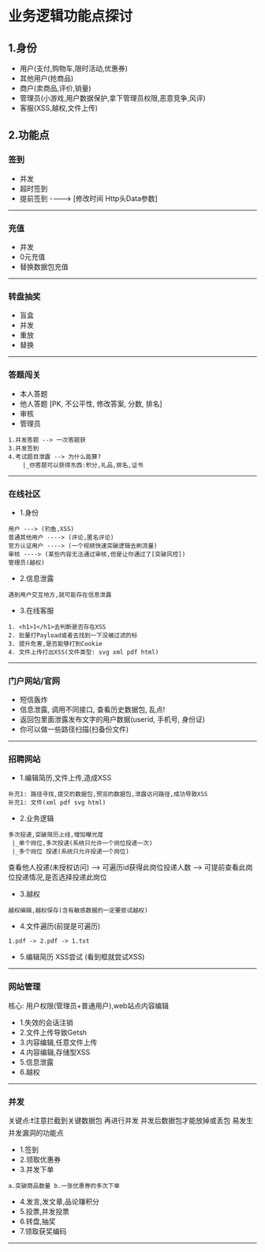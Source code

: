 # 业务逻辑功能点探讨

## 1.身份
- 用户(支付,购物车,限时活动,优惠券)
- 其他用户(抢商品)
- 商户(卖商品,评价,销量)
- 管理员(小游戏,用户数据保护,拿下管理员权限,恶意竞争,风评)
- 客服(XSS,越权,文件上传)

## 2.功能点
### 签到
- 并发 
- 超时签到
- 提前签到 ----> [修改时间 Http头Data参数]
---------------------------------------------
### 充值
- 并发
- 0元充值
- 替换数据包充值
---------------------------------------------
### 转盘抽奖
- 盲盒
- 并发
- 重放
- 替换
---------------------------------------------
### 答题闯关
- 本人答题
- 他人答题 [PK, 不公平性, 修改答案, 分数, 排名]
- 审核
- 管理员
```angular2html
1.并发答题 --> 一次答题获
3.并发签到
4.考试题目泄露 --> 为什么能算?
	|_你答题可以获得东西:积分,礼品,排名,证书
```
---------------------------------------------
### 在线社区
- 1.身份
```angular2html
用户 ---> (钓鱼,XSS)
普通其他用户 ----> (评论,匿名评论)
官方认证用户 ----> (一个视频快速突破逻辑去刷流量)
审核 ----> (某些内容无法通过审核,但是让你通过了[突破风控])
管理员(越权)
```
- 2.信息泄露
```
遇到用户交互地方,就可能存在信息泄露
```
- 3.在线客服
```
1. <h1>1</h1>去判断是否存在XSS
2. 批量打Payload或者去找到一下没被过滤的标
3. 提升危害,是否能够打到Cookie
4. 文件上传打出XSS(文件类型: svg xml pdf html)
```
---------------------------------------------
### 门户网站/官网
- 短信轰炸
- 信息泄露, 调用不同接口, 查看历史数据包, 乱点!
- 返回包里面泄露发布文字的用户数据(userid, 手机号, 身份证)
- 你可以做一些路径扫描(扫备份文件)
___________________________________________

### 招聘网站
- 1.编辑简历,文件上传,造成XSS
```
补充1: 路径寻找,提交的数据包,预览的数据包,泄露访问路径,成功导致XSS
补充1: 文件(xml pdf svg html)
```

- 2.业务逻辑
```angular2html
多次投递,突破简历上线,增加曝光度
 |_单个岗位,多次投递(系统只允许一个岗位投递一次)
 |_多个岗位 投递(系统只允许投递一个岗位)
```
查看他人投递(未授权访问) --> 可遍历id获得此岗位投递人数 --> 可提前查看此岗位投递情况,是否选择投递此岗位
- 3.越权
```angular2html
越权编辑,越权保存(含有敏感数据的一定要尝试越权)
```
- 4.文件遍历(前提是可遍历) 
```
1.pdf -> 2.pdf -> 1.txt
```
- 5.编辑简历 XSS尝试 (看到框就尝试XSS)

----------------------------------------------
### 网站管理
核心: 用户权限(管理员+普通用户),web站点内容编辑
- 1.失效的会话注销
- 2.文件上传导致Getsh
- 3.内容编辑,任意文件上传
- 4.内容编辑,存储型XSS
- 5.信息泄露
- 6.越权
------------------------------------------------
### 并发
关键点:❗注意拦截到关键数据包 再进行并发 并发后数据包才能放掉或丢包
易发生并发漏洞的功能点
- 1.签到
- 2.领取优惠券
- 3.并发下单 
```
a.突破商品数量 b.一张优惠券的多次下单
```
- 4.发言,发文章,品论赚积分
- 5.投票,并发投票
- 6.转盘,抽奖
- 7.领取获奖编码
---------------------------------------------------

